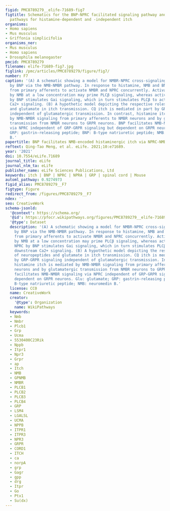 ```yaml
---
figid: PMC8789279__elife-71689-fig7
figtitle: Schematics for the BNP-NPRC facilitated signaling pathway and distinct neuropeptide
  pathways for histamine-dependent and -independent itch
organisms:
- Homo sapiens
- Mus musculus
- Griffonia simplicifolia
organisms_ner:
- Mus musculus
- Homo sapiens
- Drosophila melanogaster
pmcid: PMC8789279
filename: elife-71689-fig7.jpg
figlink: /pmc/articles/PMC8789279/figure/fig7/
number: F7
caption: '(A) A schematic showing a model for NMBR-NPRC cross-signaling facilitated
  by BNP via the NMB-NMBR pathway. In response to histamine, NMB and BNP are released
  from primary afferents to activate NMBR and NPRC concurrently. Activation of NMBR
  by NMB at a low concentration may prime PLCβ signaling, whereas activation of NPRC
  by BNP stimulates Gai signaling, which in turn stimulates PLCβ to activate downstream
  Ca2+ signaling. (B) A hypothetic model depicting the respective roles of neuropeptides
  and glutamate in itch transmission. CQ itch is mediated in part by GRP-GRPR signaling
  independent of glutamatergic transmission. In contrast, histamine itch is mediated
  by NMB-NMBR signaling from primary afferents to NMBR neurons and by glutamatergic
  transmission from NMBR neurons to GRPR neurons. BNP facilitates NMB-NMBR signaling
  via NPRC independent of GRP-GRPR signaling but dependent on GRPR neurons. Glu: glutamate;
  GRP: gastrin-releasing peptide; BNP: B-type natriuretic peptide; NMB: neuromedin
  B.'
papertitle: BNP facilitates NMB-encoded histaminergic itch via NPRC-NMBR crosstalk.
reftext: Qing-Tao Meng, et al. eLife. 2021;10:e71689.
year: '2021'
doi: 10.7554/eLife.71689
journal_title: eLife
journal_nlm_ta: eLife
publisher_name: eLife Sciences Publications, Ltd
keywords: itch | BNP | NPRC | NPRA | GRP | spinal cord | Mouse
automl_pathway: 0.9274973
figid_alias: PMC8789279__F7
figtype: Figure
redirect_from: /figures/PMC8789279__F7
ndex: ''
seo: CreativeWork
schema-jsonld:
  '@context': https://schema.org/
  '@id': https://pfocr.wikipathways.org/figures/PMC8789279__elife-71689-fig7.html
  '@type': Dataset
  description: '(A) A schematic showing a model for NMBR-NPRC cross-signaling facilitated
    by BNP via the NMB-NMBR pathway. In response to histamine, NMB and BNP are released
    from primary afferents to activate NMBR and NPRC concurrently. Activation of NMBR
    by NMB at a low concentration may prime PLCβ signaling, whereas activation of
    NPRC by BNP stimulates Gai signaling, which in turn stimulates PLCβ to activate
    downstream Ca2+ signaling. (B) A hypothetic model depicting the respective roles
    of neuropeptides and glutamate in itch transmission. CQ itch is mediated in part
    by GRP-GRPR signaling independent of glutamatergic transmission. In contrast,
    histamine itch is mediated by NMB-NMBR signaling from primary afferents to NMBR
    neurons and by glutamatergic transmission from NMBR neurons to GRPR neurons. BNP
    facilitates NMB-NMBR signaling via NPRC independent of GRP-GRPR signaling but
    dependent on GRPR neurons. Glu: glutamate; GRP: gastrin-releasing peptide; BNP:
    B-type natriuretic peptide; NMB: neuromedin B.'
  license: CC0
  name: CreativeWork
  creator:
    '@type': Organization
    name: WikiPathways
  keywords:
  - Nmb
  - Nmbr
  - Plcb1
  - Grp
  - Ucma
  - 5530400C23Rik
  - Nppb
  - Itpr1
  - Npr3
  - Grpr
  - ap
  - Itch
  - NMB
  - GPNMB
  - NMBR
  - PLCB1
  - PLCB2
  - PLCB3
  - PLCB4
  - GRP
  - LSM4
  - LGALSL
  - UCMA
  - NPPB
  - ITPR1
  - ITPR3
  - NPR3
  - GRPR
  - CORD1
  - ITCH
  - ca
  - norpA
  - grp
  - Gagr
  - gpp
  - drg
  - Itpr
  - Go
  - Ptx1
  - Su(dx)
---
```

